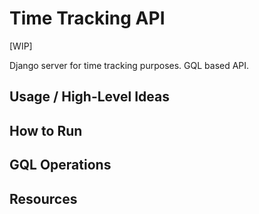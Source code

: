 # Time Tracking API

[WIP]

Django server for time tracking purposes. GQL based API. 
## Usage / High-Level Ideas 

## How to Run

## GQL Operations  

## Resources
